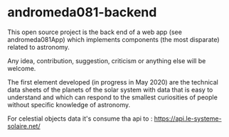 # andromeda081-backend
This open source project is the back end of a web app (see andromeda081App) which implements components (the most 
disparate) related to astronomy.

Any idea, contribution, suggestion, criticism or anything else will be welcome.

The first element developed (in progress in May 2020) are the technical data sheets of the planets of the solar system
with data that is easy to understand and which can respond to the smallest curiosities of people without specific 
knowledge of astronomy.

For celestial objects data it's consume tha api to :  https://api.le-systeme-solaire.net/